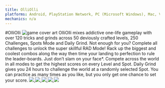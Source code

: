 ```yaml
---
title: OlliOlli
platforms: Android, PlayStation Network, PC (Microsoft Windows), Mac, Virtual console, PSVita, PS3, PS4, Xbox One, Linux, Nintendo 3DS
mechanics: n/a
---
```

#OlliOlli
![game cover art](//images.igdb.com/igdb/image/upload/t_thumb/fx6dnaonowvihsga11jx.jpg "Logo Title Text 1")
OlliOlli mixes addictive one-life gameplay with over 120 tricks and grinds across 50 deviously crafted levels, 250 Challenges, Spots Mode and Daily Grind. Not enough for you? Complete all challenges to unlock the super skillful RAD Mode! Rack up the biggest and coolest combos along the way then time your landing to perfection to rule the leader-boards. Just don’t slam on your face*. Compete across the world in all modes to get the highest scores on every Level and Spot. Daily Grind gives you 24 hours to challenge the world at a randomly selected Spot. You can practice as many times as you like, but you only get one chance to set your score.
<img src="//images.igdb.com/igdb/image/upload/t_thumb/rwpozid8ncvwtdlwskmf.jpg"/>,<img src="//images.igdb.com/igdb/image/upload/t_thumb/ukrgbiyhc5taz5zc6k1e.jpg"/>,<img src="//images.igdb.com/igdb/image/upload/t_thumb/ps98qlgr1bl2vdymjw60.jpg"/>,<img src="//images.igdb.com/igdb/image/upload/t_thumb/ocrzlclb4h27a6u3xxd3.jpg"/>,<img src="//images.igdb.com/igdb/image/upload/t_thumb/pskz5lbyvvqathfvmypg.jpg"/>
